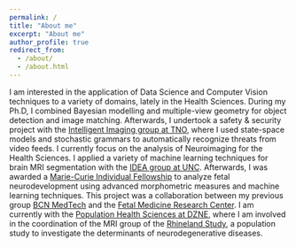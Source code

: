 ```yaml
---
permalink: /
title: "About me"
excerpt: "About me"
author_profile: true
redirect_from: 
  - /about/
  - /about.html
---
```


I am interested in the application of Data Science and Computer Vision techniques to a variety of domains, lately in the Health Sciences.
During my Ph.D, I combined Bayesian modelling and multiple-view geometry for object detection and image matching.
Afterwards, I undertook a safety & security project with the [Intelligent Imaging group at TNO](https://www.tno.nl/en/focus-areas/defence-safety-security/expertise-groups/intelligent-imaging/), where I used state-space models and stochastic grammars to automatically recognize threats from video feeds.
I currently focus on the analysis of Neuroimaging for the Health Sciences.
I applied a variety of machine learning techniques for brain MRI segmentation with the [IDEA group at UNC](https://www.med.unc.edu/bric/ideagroup/).
Afterwards, I was awarded a [Marie-Curie Individual Fellowship](https://ec.europa.eu/research/mariecurieactions/actions/individual-fellowships_en) to analyze fetal neurodevelopment using advanced morphometric measures and machine learning techniques.
This project was a collaboration between my previous group [BCN MedTech](https://www.upf.edu/web/bcn-medtech/) and the [Fetal Medicine Research Center](http://medicinafetalbarcelona.org/).
I am currently with the [Population Health Sciences at DZNE](https://www.dzne.de/en/research/research-areas/population-health-sciences/), where I am involved in the coordination of the MRI group of the [Rhineland Study](https://www.rheinland-studie.de/), a population study to investigate the determinants of neurodegenerative diseases. 
